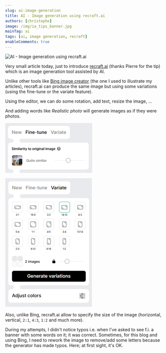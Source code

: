 ```yaml
---
slug: ai-image-generation
title: AI - Image generation using recraft.ai
authors: [christophe]
image: /img/ia_tips_banner.jpg
mainTag: ai
tags: [ai, image generation, recraft]
enableComments: true
---
```

![AI - Image generation using recraft.ai](/img/ia_tips_banner.jpg)

Very small article today, just to introduce [recraft.ai](https://www.recraft.ai/) (thanks Pierre for the tip) which is an image generation tool assisted by AI.

Unlike other tools like [Bing image creator](https://www.bing.com/images/create) (the one I used to illustrate my articles), recraft.ai can produce the same image but using some variations (using the fine-tune or the variate feature).

Using the editor, we can do some rotation, add text, resize the image, ...

And adding words like *Realistic photo* will generate images as if they were photos.

<!-- truncate -->

![Fine-tune](./images/fine-tune.png)

![Variate](./images/variate.png)

Also, unlike Bing, recraft.ai allow to specify the size of the image (horizontal, vertical, `2:1`, `4:3`, `1:2` and much more).

During my attempts, I didn't notice typos i.e. when I've asked to see f.i. a banner with some words on it; it was correct. Sometimes, for this blog and using Bing, I need to rework the image to remove/add some letters because the generator has made typos. Here; at first sight, it's OK.
